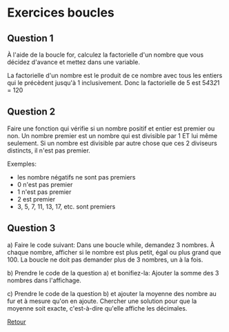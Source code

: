 # Exercices boucles

## Question 1

À l'aide de la boucle for, calculez la factorielle d'un nombre que vous décidez d'avance et mettez dans une variable.

La factorielle d'un nombre est le produit de ce nombre avec tous les entiers qui le précèdent jusqu'à 1 inclusivement. Donc la factorielle de 5 est 5*4*3*2*1 = 120



## Question 2

Faire une fonction qui vérifie si un nombre positif et entier est premier ou non. Un nombre premier est un nombre qui est divisible par 1 ET lui même seulement. Si un nombre est divisible par autre chose que ces 2 diviseurs distincts, il n'est pas premier.

Exemples:
- les nombre négatifs ne sont pas premiers
- 0 n'est pas premier
- 1 n'est pas premier
- 2 est premier
- 3, 5, 7, 11, 13, 17, etc. sont premiers


## Question 3
a) Faire le code suivant: Dans une boucle while, demandez 3 nombres. À chaque nombre, afficher si le nombre est plus petit, égal ou plus grand que 100. La boucle ne doit pas demander plus de 3 nombres, un à la fois.

b) Prendre le code de la question a) et bonifiez-la: Ajouter la somme des 3 nombres dans l'affichage.

c) Prendre le code de la question b) et ajouter la moyenne des nombre au fur et à mesure qu'on en ajoute. Chercher une solution pour que la moyenne soit exacte, c'est-à-dire qu'elle affiche les décimales.



[Retour](01-Rappels.md#Les_boucles)